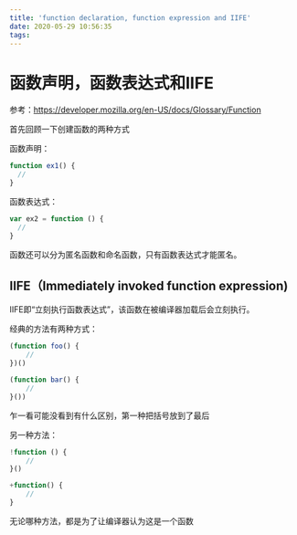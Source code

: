 ```yaml
---
title: 'function declaration, function expression and IIFE'
date: 2020-05-29 10:56:35
tags:
---
```


# 函数声明，函数表达式和IIFE

参考：https://developer.mozilla.org/en-US/docs/Glossary/Function

首先回顾一下创建函数的两种方式

函数声明：

```javascript
function ex1() {
  //
}
```

函数表达式：

```javascript
var ex2 = function () {
  //
}
```

函数还可以分为匿名函数和命名函数，只有函数表达式才能匿名。





## IIFE（Immediately invoked function expression)

IIFE即“立刻执行函数表达式”，该函数在被编译器加载后会立刻执行。

经典的方法有两种方式：

```javascript
(function foo() {
    //
})()
```



```javascript
(function bar() {
    //
}())
```

乍一看可能没看到有什么区别，第一种把括号放到了最后

另一种方法：

```javascript
!function () {
    //
}()

+function() {
    //
}
```

无论哪种方法，都是为了让编译器认为这是一个函数